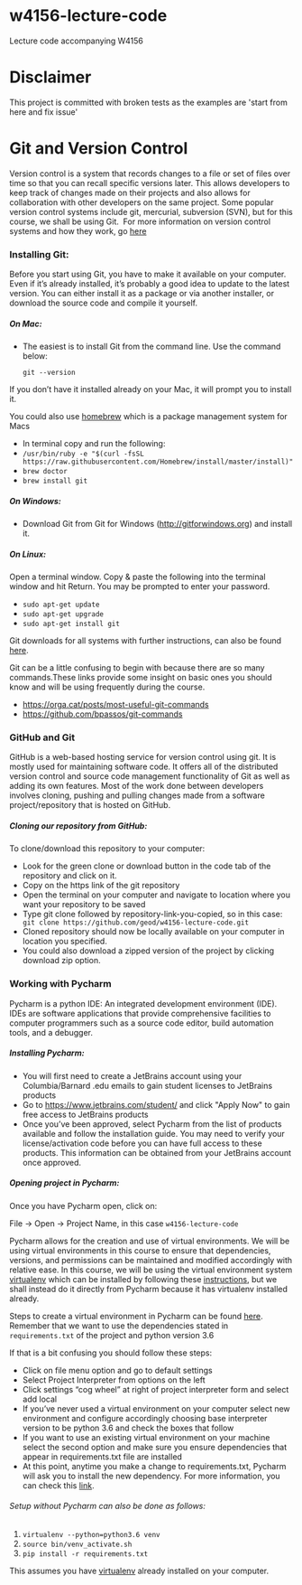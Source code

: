 # w4156-lecture-code

Lecture code accompanying W4156

# Disclaimer

This project is committed with broken tests as the examples are 'start from here and fix issue'

# Git and Version Control
Version control is a system that records changes to a file or set of files over time so that you can recall specific versions later. This allows developers to keep track of changes made on their projects and also allows for collaboration with other developers on the same project. Some popular version control systems include git, mercurial, subversion (SVN), but for this course, we shall be using Git.  For more information on version control systems and how they work, go [here](https://git-scm.com/book/en/v2/Getting-Started-About-Version-Control)

### Installing Git:
Before you start using Git, you have to make it available on your computer. Even if it’s already installed, it’s probably a good idea to update to the latest version. You can either install it as a package or via another installer, or download the source code and compile it yourself.

##### On Mac:
- The easiest is to install Git from the command line. Use the command below:

    `git --version`

If you don’t have it installed already on your Mac, it will prompt you to install it.

You could also use [homebrew](https://brew.sh) which is a package management system for Macs
- In terminal copy and run the following:  
- `/usr/bin/ruby -e "$(curl -fsSL https://raw.githubusercontent.com/Homebrew/install/master/install)"`
- `brew doctor`
- `brew install git`

##### On Windows:
- Download Git from Git for Windows (http://gitforwindows.org) and install it.

##### On Linux:
Open a terminal window. Copy & paste the following into the terminal window and hit Return. You may be prompted to enter your password.
- `sudo apt-get update`
- `sudo apt-get upgrade`
- `sudo apt-get install git`

Git downloads for all systems with further instructions, can also be found [here](https://git-scm.com/downloads).

Git can be a little confusing to begin with because there are so many commands.These links provide some insight on basic ones you should know and will be using frequently during the course.
 - https://orga.cat/posts/most-useful-git-commands
 - https://github.com/bpassos/git-commands


### GitHub and Git 
GitHub is a web-based hosting service for version control using git. It is mostly used for maintaining software code. It offers all of the distributed version control and source code management functionality of Git as well as adding its own features. Most of the work done between developers involves cloning, pushing and pulling changes made from a software project/repository that is hosted on GitHub.

##### Cloning our repository from GitHub:
To clone/download this repository to  your computer:
- Look for the green clone or download button in the code tab of the repository and click on it.
- Copy on the https link of the git repository
- Open the terminal on your computer and navigate to location where you want your repository to be saved
- Type git clone followed by repository-link-you-copied, so in this case:
` git clone https://github.com/geod/w4156-lecture-code.git`
- Cloned repository should now be locally available on your computer in location you specified.
- You could also download a zipped version of the project by clicking download zip option.

### Working with Pycharm
Pycharm is a python IDE: An integrated development environment (IDE). IDEs are software applications that provide comprehensive facilities to computer programmers such as a source code editor, build automation tools, and a debugger.

##### Installing Pycharm:
- You will first need to create a JetBrains account using your Columbia/Barnard .edu emails to gain student licenses to JetBrains products
- Go to https://www.jetbrains.com/student/ and click "Apply Now" to gain free access to JetBrains products
- Once you’ve been approved, select Pycharm from the list of products available and follow the installation guide. You may need to verify your license/activation code before you can have full access to these products. This information can be obtained from your JetBrains account once approved.

##### Opening project in Pycharm:
Once you have Pycharm open, click on:

File -> Open -> Project Name, in this case `w4156-lecture-code`

Pycharm allows for the creation and use of virtual environments. We will be using virtual environments in this course to ensure that dependencies, versions, and permissions can be maintained and modified accordingly with relative ease. In this course, we will be using the virtual environment system [virtualenv](https://virtualenv.pypa.io/en/stable/) which can be installed by following these [instructions](https://virtualenv.pypa.io/en/stable/installation/), but we shall instead do it directly from Pycharm because it has virtualenv installed already.

Steps to create a virtual environment in Pycharm can be found [here](https://www.jetbrains.com/help/pycharm/configuring-python-interpreter.html). Remember that we want to use the dependencies stated in `requirements.txt` of the project and python version 3.6

If that is a bit confusing you should follow these steps:
- Click on file menu option and go to default settings
- Select Project Interpreter from options on the left
- Click settings “cog wheel” at right of project interpreter form and select add local
- If you’ve never used a virtual environment on your computer select new environment and configure accordingly choosing base interpreter version to be python 3.6 and check the boxes that follow
- If you want to use an existing virtual environment on your machine select the second option and make sure you ensure dependencies that appear in requirements.txt file are installed
- At this point, anytime you make a change to requirements.txt, Pycharm will ask you to install the new dependency. For more information, you can check this [link](https://www.jetbrains.com/help/pycharm/creating-requirement-files.html).

###### Setup without Pycharm can also be done as follows:
1. `virtualenv --python=python3.6 venv`
2. `source bin/venv_activate.sh`
3. `pip install -r requirements.txt`

This assumes you have [virtualenv](https://virtualenv.pypa.io/en/stable/installation/) already installed on your computer.
